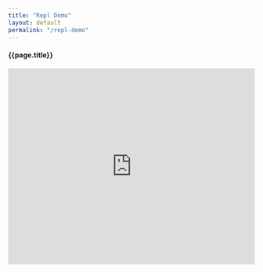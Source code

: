 ```yaml
---
title: "Repl Demo"
layout: default
permalink: "/repl-demo"
---
```


<div class="container">
  <h4 class="font-weight-bold spanborder"><span>{{page.title}}</span></h4>

  <iframe height="400px" width="100%" src="https://repl.it/@ScottMorgan/text-based-adventure-Scott3142?lite=true&outputonly=1" scrolling="no" frameborder="no" allowtransparency="true" allowfullscreen="true" sandbox="allow-forms allow-pointer-lock allow-popups allow-same-origin allow-scripts allow-modals" id="ifrm"></iframe>

</div>

<script>
  // attach handlers once iframe is loaded
  document.getElementsByClassName('lite-header-right')[0].style.visibility = 'hidden';
</script>
